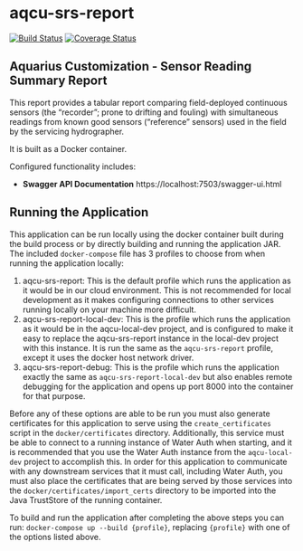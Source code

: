 # aqcu-srs-report


[![Build Status](https://travis-ci.org/USGS-CIDA/aqcu-srs-report.svg?branch=master)](https://travis-ci.org/USGS-CIDA/aqcu-srs-report) [![Coverage Status](https://coveralls.io/repos/github/USGS-CIDA/aqcu-srs-report/badge.svg?branch=master)](https://coveralls.io/github/USGS-CIDA/aqcu-srs-report?branch=master)

## Aquarius Customization - Sensor Reading Summary Report

This report provides a tabular report comparing field-deployed continuous sensors (the “recorder”; prone to drifting and fouling) with simultaneous readings from known good sensors (“reference” sensors) used in the field by the servicing hydrographer.

It is built as a Docker container.

Configured functionality includes:

- **Swagger API Documentation** https://localhost:7503/swagger-ui.html

## Running the Application

This application can be run locally using the docker container built during the build process or by directly building and running the application JAR. The included `docker-compose` file has 3 profiles to choose from when running the application locally:

1. aqcu-srs-report: This is the default profile which runs the application as it would be in our cloud environment. This is not recommended for local development as it makes configuring connections to other services running locally on your machine more difficult.
2. aqcu-srs-report-local-dev: This is the profile which runs the application as it would be in the aqcu-local-dev project, and is configured to make it easy to replace the aqcu-srs-report instance in the local-dev project with this instance. It is run the same as the `aqcu-srs-report` profile, except it uses the docker host network driver.
3. aqcu-srs-report-debug: This is the profile which runs the application exactly the same as `aqcu-srs-report-local-dev` but also enables remote debugging for the application and opens up port 8000 into the container for that purpose.

Before any of these options are able to be run you must also generate certificates for this application to serve using the `create_certificates` script in the `docker/certificates` directory. Additionally, this service must be able to connect to a running instance of Water Auth when starting, and it is recommended that you use the Water Auth instance from the `aqcu-local-dev` project to accomplish this. In order for this application to communicate with any downstream services that it must call, including Water Auth, you must also place the certificates that are being served by those services into the `docker/certificates/import_certs` directory to be imported into the Java TrustStore of the running container.

To build and run the application after completing the above steps you can run: `docker-compose up --build {profile}`, replacing `{profile}` with one of the options listed above.
